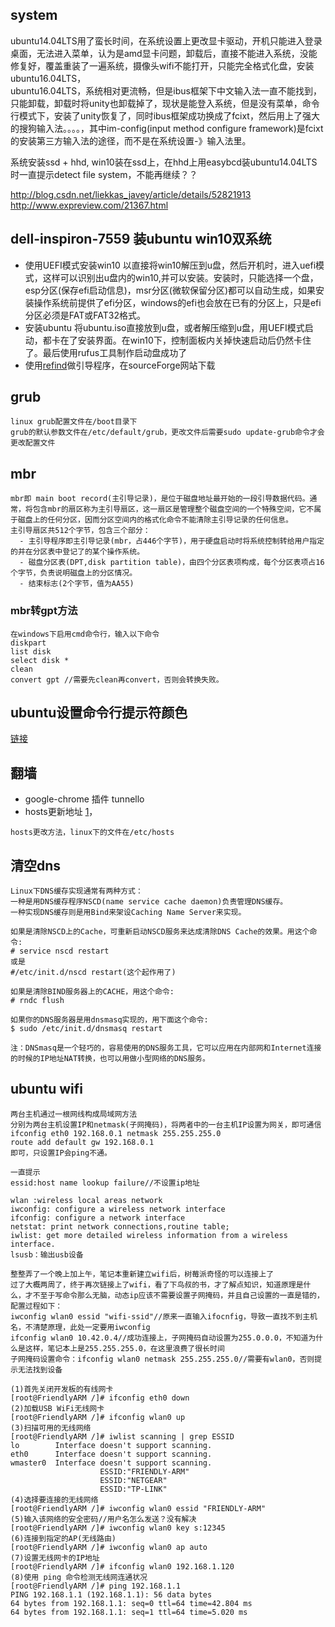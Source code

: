 ## system
ubuntu14.04LTS用了蛮长时间，在系统设置上更改显卡驱动，开机只能进入登录桌面，无法进入菜单，认为是amd显卡问题，卸载后，直接不能进入系统，没能修复好，覆盖重装了一遍系统，摄像头wifi不能打开，只能完全格式化盘，安装ubuntu16.04LTS，  
ubuntu16.04LTS，系统相对更流畅，但是ibus框架下中文输入法一直不能找到，只能卸载，卸载时将unity也卸载掉了，现状是能登入系统，但是没有菜单，命令行模式下，安装了unity恢复了，同时ibus框架成功换成了fcixt，然后用上了强大的搜狗输入法。。。。，其中im-config(input method configure framework)是fcixt的安装第三方输入法的途径，而不是在系统设置-》输入法里。  

系统安装ssd + hhd, win10装在ssd上，在hhd上用easybcd装ubuntu14.04LTS时一直提示detect file system，不能再继续？？  

http://blog.csdn.net/liekkas_javey/article/details/52821913  
http://www.expreview.com/21367.html



## dell-inspiron-7559 装ubuntu win10双系统
- 使用UEFI模式安装win10
以直接将win10解压到u盘，然后开机时，进入uefi模式，这样可以识别出u盘内的win10,并可以安装。安装时，只能选择一个盘，esp分区(保存efi启动信息)，msr分区(微软保留分区)都可以自动生成，如果安装操作系统前提供了efi分区，windows的efi也会放在已有的分区上，只是efi分区必须是FAT或FAT32格式。
- 安装ubuntu
将ubuntu.iso直接放到u盘，或者解压缩到u盘，用UEFI模式启动，都卡在了安装界面。在win10下，控制面板内关掉快速启动后仍然卡住了。最后使用rufus工具制作启动盘成功了
- 使用[refind](http://www.rodsbooks.com/refind/)做引导程序，在sourceForge网站下载
## grub
```
linux grub配置文件在/boot目录下
grub的默认参数文件在/etc/default/grub，更改文件后需要sudo update-grub命令才会更改配置文件
```
## mbr
```
mbr即 main boot record(主引导记录)，是位于磁盘地址最开始的一段引导数据代码。通常，将包含mbr的扇区称为主引导扇区，这一扇区是管理整个磁盘空间的一个特殊空间，它不属于磁盘上的任何分区，因而分区空间内的格式化命令不能清除主引导记录的任何信息。
主引导扇区共512个字节，包含三个部分：
  - 主引导程序即主引导记录(mbr，占446个字节)，用于硬盘启动时将系统控制转给用户指定的并在分区表中登记了的某个操作系统。
  - 磁盘分区表(DPT,disk partition table)，由四个分区表项构成，每个分区表项占16个字节，负责说明磁盘上的分区情况。
  - 结束标志(2个字节，值为AA55)
```
### mbr转gpt方法
```
在windows下启用cmd命令行，输入以下命令
diskpart
list disk
select disk *
clean
convert gpt //需要先clean再convert，否则会转换失败。
```

## ubuntu设置命令行提示符颜色
[链接](http://www.cnblogs.com/Norlan/p/4944861.html)
## 翻墙
- google-chrome 插件 tunnello  
- hosts更新地址 [1](https://blog.my-eclipse.cn/host-google.html)，  
```
hosts更改方法，linux下的文件在/etc/hosts
```
## 清空dns
```
Linux下DNS缓存实现通常有两种方式：
一种是用DNS缓存程序NSCD(name service cache daemon)负责管理DNS缓存。
一种实现DNS缓存则是用Bind来架设Caching Name Server来实现。

如果是清除NSCD上的Cache，可重新启动NSCD服务来达成清除DNS Cache的效果。用这个命令:
# service nscd restart
或是
#/etc/init.d/nscd restart(这个起作用了)

如果是清除BIND服务器上的CACHE，用这个命令:
# rndc flush

如果你的DNS服务器是用dnsmasq实现的，用下面这个命令:
$ sudo /etc/init.d/dnsmasq restart

注：DNSmasq是一个轻巧的，容易使用的DNS服务工具，它可以应用在内部网和Internet连接的时候的IP地址NAT转换，也可以用做小型网络的DNS服务。
```


## ubuntu wifi
```
两台主机通过一根网线构成局域网方法
分别为两台主机设置IP和netmask(子网掩码)，将两者中的一台主机IP设置为网关，即可通信
ifconfig eth0 192.168.0.1 netmask 255.255.255.0
route add default gw 192.168.0.1
即可，只设置IP会ping不通。

一直提示
essid:host name lookup failure//不设置ip地址

wlan :wireless local areas network
iwconfig: configure a wireless network interface
ifconfig: configure a network interface
netstat: print network connections,routine table;
iwlist: get more detailed wireless information from a wireless interface.
lsusb：输出usb设备

整整弄了一个晚上加上午，笔记本重新建立wifi后，树莓派奇怪的可以连接上了
过了大概两周了，终于再次链接上了wifi，看了下鸟叔的书，才了解点知识，知道原理是什么，才不至于写命令那么无脑，动态ip应该不需要设置子网掩码，并且自己设置的一直是错的，配置过程如下：
iwconfig wlan0 essid "wifi-ssid"//原来一直输入ifocnfig，导致一直找不到主机名，不清楚原理，此处一定要用iwconfig
ifconfig wlan0 10.42.0.4//成功连接上，子网掩码自动设置为255.0.0.0，不知道为什么是这样，笔记本上是255.255.255.0，在这里浪费了很长时间
子网掩码设置命令：ifconfig wlan0 netmask 255.255.255.0//需要有wlan0，否则提示无法找到设备

(1)首先关闭开发板的有线网卡
[root@FriendlyARM /]# ifconfig eth0 down
(2)加载USB WiFi无线网卡
[root@FriendlyARM /]# ifconfig wlan0 up
(3)扫描可用的无线网络
[root@FriendlyARM /]# iwlist scanning | grep ESSID
lo        Interface doesn't support scanning.
eth0      Interface doesn't support scanning.
wmaster0  Interface doesn't support scanning.
                    ESSID:"FRIENDLY-ARM"
                    ESSID:"NETGEAR"
                    ESSID:"TP-LINK"
(4)选择要连接的无线网络
[root@FriendlyARM /]# iwconfig wlan0 essid "FRIENDLY-ARM"
(5)输入该网络的安全密码//用户名怎么发送？没有解决
[root@FriendlyARM /]# iwconfig wlan0 key s:12345
(6)连接到指定的AP(无线路由)
[root@FriendlyARM /]# iwconfig wlan0 ap auto
(7)设置无线网卡的IP地址
[root@FriendlyARM /]# ifconfig wlan0 192.168.1.120
(8)使用 ping 命令检测无线网连通状况
[root@FriendlyARM /]# ping 192.168.1.1
PING 192.168.1.1 (192.168.1.1): 56 data bytes
64 bytes from 192.168.1.1: seq=0 ttl=64 time=42.804 ms
64 bytes from 192.168.1.1: seq=1 ttl=64 time=5.020 ms
```


